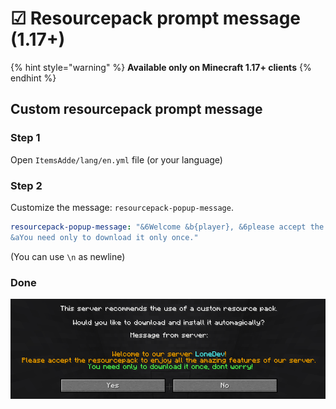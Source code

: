 # ☑ Resourcepack prompt message (1.17+)

{% hint style="warning" %}
**Available only on Minecraft 1.17+ clients**
{% endhint %}

## Custom resourcepack prompt message

### Step 1

Open `ItemsAdde/lang/en.yml` file (or your language)

### Step 2

Customize the message: `resourcepack-popup-message`.

```yaml
resourcepack-popup-message: "&6Welcome &b{player}, &6please accept the resourcepack to enjoy all the amazing features of our server.\n
&aYou need only to download it only once."
```

(You can use `\n` as newline)

### Done

![](<../.gitbook/assets/immagine (104).png>)
